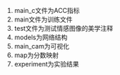 1. main_c文件为ACC指标
2. main文件为训练文件
3. test文件为测试情感图像的美学注释
4. models为网络结构
5. main_cam为可视化
6. map为分数映射
7. experiment为实验结果
